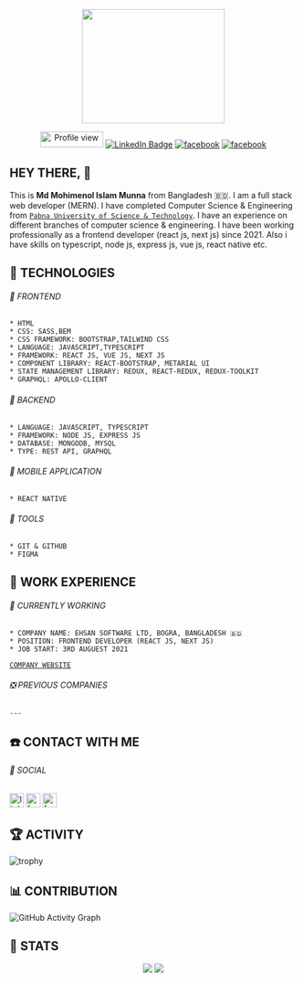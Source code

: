 
<p align="center"><img src="https://user-images.githubusercontent.com/60900771/174942929-c00baf97-6031-4dab-8dfb-2483de87b1d5.png" width="250" height="200"/></p>

<p align="center">
  <img src="https://gpvc.arturio.dev/Mohimenol-Islam-Munna" alt="Profile view" height="28" width="110">
<a id="linkedn-link" target="_blank" href="https://www.linkedin.com/in/mohimenol-munna-a54167132/"><img src="https://img.shields.io/badge/LinkedIn-blue?style=for-the-badge&logo=linkedin&logoColor=white" alt="LinkedIn Badge"></a>
  <a id="facebook-link" target="_blank" href="https://www.facebook.com/mohimenol.munna"><img src='https://img.shields.io/badge/Facebook-1877F2?style=for-the-badge&logo=facebook&logoColor=white' alt='facebook'></a>
  <a id="twitter-link" target="_blank" href="https://www.facebook.com/mohimenol.munna"><img src='https://img.shields.io/badge/Twitter-1DA1F2?style=for-the-badge&logo=twitter&logoColor=white' alt='facebook'></a>
</p>

## HEY THERE, :wave:

This is <b>Md Mohimenol Islam Munna</b> from Bangladesh 🇧🇩. I am a full stack web developer (MERN). I have completed Computer Science & Engineering from [`Pabna University of Science & Technology`](https://www.pust.ac.bd/). I have an experience on different branches of computer science & engineering. I have been working professionally as a frontend developer (react js, next js) since 2021. Also i have skills on typescript, node js, express js, vue js, react native etc.</br>

##
## :wrench: TECHNOLOGIES

  ###### :radio_button: FRONTEND
  
    * HTML 
    * CSS: SASS,BEM
    * CSS FRAMEWORK: BOOTSTRAP,TAILWIND CSS
    * LANGUAGE: JAVASCRIPT,TYPESCRIPT
    * FRAMEWORK: REACT JS, VUE JS, NEXT JS
    * COMPONENT LIBRARY: REACT-BOOTSTRAP, METARIAL UI
    * STATE MANAGEMENT LIBRARY: REDUX, REACT-REDUX, REDUX-TOOLKIT
    * GRAPHQL: APOLLO-CLIENT
    

  ###### :radio_button: BACKEND
  
    * LANGUAGE: JAVASCRIPT, TYPESCRIPT
    * FRAMEWORK: NODE JS, EXPRESS JS
    * DATABASE: MONGODB, MYSQL 
    * TYPE: REST API, GRAPHQL
    
    
  ###### :radio_button: MOBILE APPLICATION
  
    * REACT NATIVE
    
    
  ###### :radio_button: TOOLS
  
    * GIT & GITHUB
    * FIGMA 
    
    
## :briefcase: WORK EXPERIENCE

  ###### :running: CURRENTLY WORKING
  
    * COMPANY NAME: EHSAN SOFTWARE LTD, BOGRA, BANGLADESH 🇧🇩
    * POSITION: FRONTEND DEVELOPER (REACT JS, NEXT JS)
    * JOB START: 3RD AUGUEST 2021
    
   [`COMPANY WEBSITE`](https://ehsansoftware.com/)
   
 ###### :negative_squared_cross_mark: PREVIOUS COMPANIES
 
    ---
    


## :phone: CONTACT WITH ME

<!-- ##### PORTFOLIO  -->

###### 🔗 SOCIAL

[<img src='https://cdn.jsdelivr.net/npm/simple-icons@3.0.1/icons/linkedin.svg' alt='linkedin' height='25'>](https://www.linkedin.com/in/mohimenol-munna-a54167132/)
[<img src='https://cdn.jsdelivr.net/npm/simple-icons@3.0.1/icons/facebook.svg' alt='facebook' height='25'>](https://www.facebook.com/mohimenol.munna) 
[<img src='https://cdn.jsdelivr.net/npm/simple-icons@3.0.1/icons/twitter.svg' alt='facebook' height='25'>](https://www.facebook.com/mohimenol.munna) 


## :trophy: ACTIVITY 

![trophy](https://github-profile-trophy.vercel.app/?username=Mohimenol-Islam-Munna&count_private=true&theme=algolia&column=8&margin-w=30)


## :bar_chart: CONTRIBUTION 

![GitHub Activity Graph](https://activity-graph.herokuapp.com/graph?username=Mohimenol-Islam-Munna&count_private=true&theme=react-dark&background=ff0000&line=8a2be2)  


## :white_flower: STATS

<p align="center">
  <img src="https://github-readme-stats.vercel.app/api?username=Mohimenol-Islam-Munna&show_icons=true&count_private=true&theme=dark&background=000000" />
  <img src="https://github-readme-streak-stats.herokuapp.com/?user=Mohimenol-Islam-Munna&theme=dark&background=000000" />
</>



